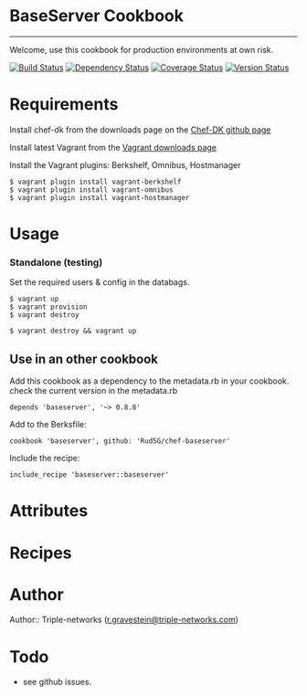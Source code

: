 # BaseServer Cookbook
---------------------


Welcome, use this cookbook for production environments at own risk.

[![Build Status](https://travis-ci.org/Rud5G/chef-baseserver.png?branch=master)](https://travis-ci.org/Rud5G/chef-baseserver)
[![Dependency Status](https://gemnasium.com/Rud5G/chef-baseserver.png)](https://gemnasium.com/Rud5G/chef-baseserver)
[![Coverage Status](https://coveralls.io/repos/Rud5G/chef-baseserver/badge.png?branch=master)](https://coveralls.io/r/Rud5G/chef-baseserver?branch=master)
[![Version Status](http://img.shields.io/badge/beta-0.8.6-blue.svg)](https://github.com/Rud5G/chef-baseserver)

# Requirements

Install chef-dk from the downloads page on the [Chef-DK github page](https://github.com/opscode/chef-dk)

Install latest Vagrant from the [Vagrant downloads page](https://www.vagrantup.com/downloads.html)

Install the Vagrant plugins: Berkshelf, Omnibus, Hostmanager

    $ vagrant plugin install vagrant-berkshelf
    $ vagrant plugin install vagrant-omnibus
    $ vagrant plugin install vagrant-hostmanager

# Usage

### Standalone (testing)

Set the required users & config in the databags.

    $ vagrant up
    $ vagrant provision
    $ vagrant destroy

    $ vagrant destroy && vagrant up

## Use in an other cookbook

Add this cookbook as a dependency to the metadata.rb in your cookbook.
check the current version in the metadata.rb

    depends 'baseserver', '~> 0.8.8'

Add to the Berksfile:

    cookbook 'baseserver', github: 'Rud5G/chef-baseserver'

Include the recipe:

    include_recipe 'baseserver::baseserver'

# Attributes

# Recipes

# Author

Author:: Triple-networks (<r.gravestein@triple-networks.com>)

# Todo

 * see github issues.
